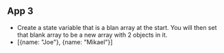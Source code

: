 ## App 3

- Create a state variable that is a blan array at the start. You will then set that blank array to be a new array with 2 objects in it.
- [{name: "Joe"}, {name: "Mikael"}]